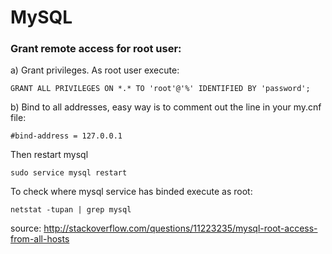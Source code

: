 # MySQL

### Grant remote access for root user:

a) Grant privileges. As root user execute:
```
GRANT ALL PRIVILEGES ON *.* TO 'root'@'%' IDENTIFIED BY 'password';

```
b) Bind to all addresses, easy way is to comment out the line in your my.cnf file:
```
#bind-address = 127.0.0.1 
```

Then restart mysql
```
sudo service mysql restart
```

To check where mysql service has binded execute as root:
```
netstat -tupan | grep mysql
```
source: http://stackoverflow.com/questions/11223235/mysql-root-access-from-all-hosts
